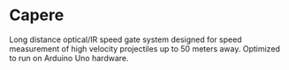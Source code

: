# Capere
Long distance optical/IR speed gate system designed for speed measurement of high velocity projectiles up to 50 meters away. Optimized to run on Arduino Uno hardware.

